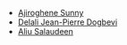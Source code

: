 - [Ajiroghene Sunny](https://github.com/Ajioz)
- [Delali Jean-Pierre Dogbevi](https://github.com/fodela)
- [Aliu Salaudeen](https://github.com/Aliiiu)
